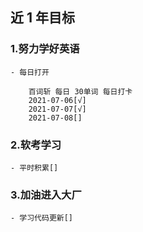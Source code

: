 ## 近 1 年目标

### 1.努力学好英语
    - 每日打开
```
    百词斩 每日 30单词 每日打卡
    2021-07-06[√]
    2021-07-07[√]
    2021-07-08[]
 ```
### 2.软考学习
    - 平时积累[]

### 3.加油进入大厂
    - 学习代码更新[]
